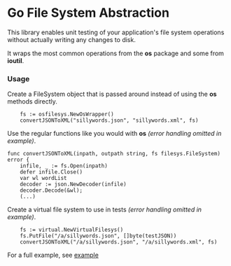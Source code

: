 # Go File System Abstraction

This library enables unit testing of your application's file system operations without actually writing any changes to disk.

It wraps the most common operations from the __os__ package and some from __ioutil__.

### Usage
Create a FileSystem object that is passed around instead of using the __os__ methods directly.
```
	fs := osfilesys.NewOsWrapper()
	convertJSONToXML("sillywords.json", "sillywords.xml", fs)
```

Use the regular functions like you would with __os__ _(error handling omitted in example)_.
```
func convertJSONToXML(inpath, outpath string, fs filesys.FileSystem) error {
	infile, _ := fs.Open(inpath)
	defer infile.Close()
    var wl wordList
    decoder := json.NewDecoder(infile)
    decoder.Decode(&wl);
	(...)
```

Create a virtual file system to use in tests _(error handling omitted in example)_.
```
	fs := virtual.NewVirtualFilesys()
	fs.PutFile("/a/sillywords.json", []byte(testJSON))
	convertJSONToXML("/a/sillywords.json", "/a/sillywords.xml", fs)
```

For a full example, see [example](https://github.com/poppels/filesys/tree/master/example)